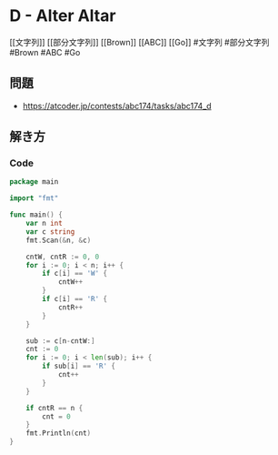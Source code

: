 # D - Alter Altar
[[文字列]] [[部分文字列]] [[Brown]] [[ABC]] [[Go]]
#文字列 #部分文字列 #Brown #ABC #Go 

## 問題
- https://atcoder.jp/contests/abc174/tasks/abc174_d

## 解き方
### Code
```go
package main

import "fmt"

func main() {
	var n int
	var c string
	fmt.Scan(&n, &c)

	cntW, cntR := 0, 0
	for i := 0; i < n; i++ {
		if c[i] == 'W' {
			cntW++
		}
		if c[i] == 'R' {
			cntR++
		}
	}

	sub := c[n-cntW:]
	cnt := 0
	for i := 0; i < len(sub); i++ {
		if sub[i] == 'R' {
			cnt++
		}
	}

	if cntR == n {
		cnt = 0
	}
	fmt.Println(cnt)
}
```